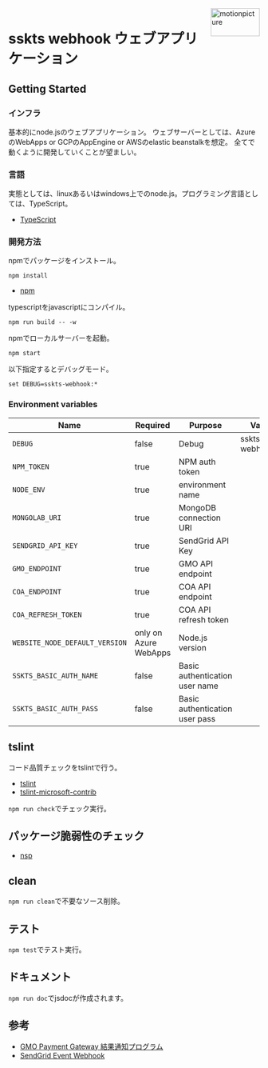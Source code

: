 <img src="https://motionpicture.jp/images/common/logo_01.svg" alt="motionpicture" title="motionpicture" align="right" height="56" width="98"/>

# sskts webhook ウェブアプリケーション

## Getting Started

### インフラ
基本的にnode.jsのウェブアプリケーション。
ウェブサーバーとしては、AzureのWebApps or GCPのAppEngine or AWSのelastic beanstalkを想定。
全てで動くように開発していくことが望ましい。

### 言語
実態としては、linuxあるいはwindows上でのnode.js。プログラミング言語としては、TypeScript。

* [TypeScript](https://www.typescriptlang.org/)

### 開発方法
npmでパッケージをインストール。

```shell
npm install
```
* [npm](https://www.npmjs.com/)

typescriptをjavascriptにコンパイル。

```shell
npm run build -- -w
```

npmでローカルサーバーを起動。

```shell
npm start
```

以下指定するとデバッグモード。

```shell
set DEBUG=sskts-webhook:*
```


### Environment variables

| Name                                      | Required              | Purpose                        | Value        |
|-------------------------------------------|-----------------------|--------------------------------|--------------|
| `DEBUG`                                   | false                 | Debug                          | sskts-webhook:* |
| `NPM_TOKEN`                               | true                  | NPM auth token                 ||
| `NODE_ENV`                                | true                  | environment name               ||
| `MONGOLAB_URI`                            | true                  | MongoDB connection URI         ||
| `SENDGRID_API_KEY`                        | true                  | SendGrid API Key               ||
| `GMO_ENDPOINT`                            | true                  | GMO API endpoint               ||
| `COA_ENDPOINT`                            | true                  | COA API endpoint               ||
| `COA_REFRESH_TOKEN`                       | true                  | COA API refresh token          ||
| `WEBSITE_NODE_DEFAULT_VERSION`            | only on Azure WebApps | Node.js version                ||
| `SSKTS_BASIC_AUTH_NAME`                   | false                 | Basic authentication user name ||
| `SSKTS_BASIC_AUTH_PASS`                   | false                 | Basic authentication user pass ||


## tslint

コード品質チェックをtslintで行う。
* [tslint](https://github.com/palantir/tslint)
* [tslint-microsoft-contrib](https://github.com/Microsoft/tslint-microsoft-contrib)

`npm run check`でチェック実行。


## パッケージ脆弱性のチェック

* [nsp](https://www.npmjs.com/package/nsp)


## clean
`npm run clean`で不要なソース削除。


## テスト
`npm test`でテスト実行。


## ドキュメント
`npm run doc`でjsdocが作成されます。


## 参考
* [GMO Payment Gateway 結果通知プログラム](https://faq.gmo-pg.com/service/detail.aspx?id=1050&a=102&isCrawler=1)
* [SendGrid Event Webhook](https://sendgrid.com/docs/API_Reference/Webhooks/event.html)
